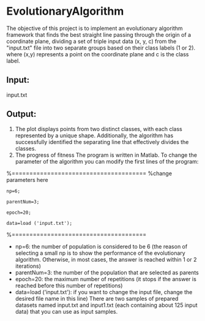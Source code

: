 # EvolutionaryAlgorithm
The objective of this project is to implement an evolutionary algorithm framework that finds the best straight line passing through the origin of a coordinate plane, dividing a set of triple input data (x, y, c) from the "input.txt" file into two separate groups based on their class labels (1 or 2). where (x,y) represents a point on the coordinate plane and c is the class label.
## Input: 
input.txt
## Output: 
 1) The plot displays points from two distinct classes, with each class represented by a unique shape. Additionally, the algorithm has successfully identified the separating line that effectively divides the classes. 
 2) The progress of fitness
The program is written in Matlab. To change the parameter of the algorithm you can modify the first lines of the program:

%======================================
%change parameters here 

    np=6;
    
    parentNum=3;
    
    epoch=20;
    
    data=load ('input.txt'); 
    
%======================================

- np=6: the number of population is considered to be 6 (the reason of selecting a small np is to show the performance of the evolutionary algorithm. Otherwise, in most cases, the answer is reached within 1 or 2 iterations)
- parentNum=3: the number of the population that are selected as parents 
- epoch=20: the maximum number of repetitions (it stops if the answer is reached before this number of repetitions)
- data=load ('input.txt'): if you want to change the input file, change the desired file name in this line)
There are two samples of prepared datasets named input.txt and input1.txt (each containing about 125 input data) that you can use as input samples.

    

